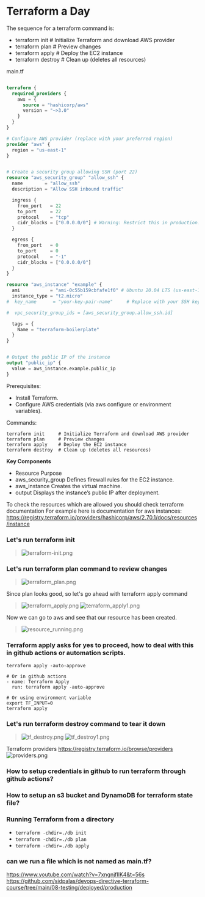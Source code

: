 # Terraform a Day 


The sequence for a terraform command is:
- terraform init     # Initialize Terraform and download AWS provider
- terraform plan     # Preview changes
- terraform apply    # Deploy the EC2 instance
- terraform destroy  # Clean up (deletes all resources)


main.tf

```terraform

terraform {
  required_providers {
    aws = {
      source = "hashicorp/aws"
      version = "~>3.0"
    }
  }
}

# Configure AWS provider (replace with your preferred region)
provider "aws" {
  region = "us-east-1"
}


# Create a security group allowing SSH (port 22)
resource "aws_security_group" "allow_ssh" {
  name        = "allow_ssh"
  description = "Allow SSH inbound traffic"

  ingress {
    from_port   = 22
    to_port     = 22
    protocol    = "tcp"
    cidr_blocks = ["0.0.0.0/0"] # Warning: Restrict this in production!
  }

  egress {
    from_port   = 0
    to_port     = 0
    protocol    = "-1"
    cidr_blocks = ["0.0.0.0/0"]
  }
}

resource "aws_instance" "example" {
  ami           = "ami-0c55b159cbfafe1f0" # Ubuntu 20.04 LTS (us-east-1)
  instance_type = "t2.micro"
#  key_name      = "your-key-pair-name"     # Replace with your SSH key pair

#  vpc_security_group_ids = [aws_security_group.allow_ssh.id]

  tags = {
    Name = "terraform-boilerplate"
  }
}


# Output the public IP of the instance
output "public_ip" {
  value = aws_instance.example.public_ip
}
```

Prerequisites:
- Install Terraform.
- Configure AWS credentials (via aws configure or environment variables).

Commands:
```shell
terraform init     # Initialize Terraform and download AWS provider
terraform plan     # Preview changes
terraform apply    # Deploy the EC2 instance
terraform destroy  # Clean up (deletes all resources)
```


**Key Components**
* Resource	Purpose
* aws_security_group	Defines firewall rules for the EC2 instance.
* aws_instance	Creates the virtual machine.
* output	Displays the instance’s public IP after deployment.


To check the resources which are allowed you should check terraform documentation
For example here is documentation for aws instances:
https://registry.terraform.io/providers/hashicorp/aws/2.70.1/docs/resources/instance

### Let's run terraform init
> ![terraform-init.png](images/terraform-init.png)


### Let's run terraform plan command to review changes
> ![terraform_plan.png](images/terraform_plan.png)


Since plan looks good, so let's go ahead with terraform apply command
> ![terraform_apply.png](images/terraform_apply.png)
> ![terraform_apply1.png](images/terraform_apply1.png)

Now we can go to aws and see that our resource has been created. 
> ![resource_running.png](images/resource_running.png)


### Terraform apply asks for yes to proceed, how to deal with this in github actions or automation scripts.
```shell
terraform apply -auto-approve

# Or in github actions
- name: Terraform Apply
  run: terraform apply -auto-approve
  
# Or using environment variable
export TF_INPUT=0
terraform apply
```

### Let's run terraform destroy command to tear it down

> ![tf_destroy.png](images/tf_destroy.png)
> ![tf_destroy1.png](images/tf_destroy1.png)


Terraform providers
https://registry.terraform.io/browse/providers
![providers.png](images/providers.png)



### How to setup credentials in github to run terraform through github actions?


### How to setup an s3 bucket and DynamoDB for terraform state file?


### Running Terraform from a directory
- `terraform -chdir=./db init`
- `terraform -chdir=./db plan`
- `terraform -chdir=./db apply`

### can we run a file which is not named as main.tf?



https://www.youtube.com/watch?v=7xngnjfIlK4&t=56s
https://github.com/sidpalas/devops-directive-terraform-course/tree/main/08-testing/deployed/production
